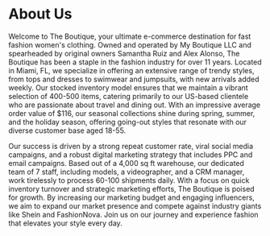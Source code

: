 # About Us

Welcome to The Boutique, your ultimate e-commerce destination for fast fashion women's clothing. Owned and operated by My Boutique LLC and spearheaded by original owners Samantha Ruiz and Alex Alonso, The Boutique has been a staple in the fashion industry for over 11 years. Located in Miami, FL, we specialize in offering an extensive range of trendy styles, from tops and dresses to swimwear and jumpsuits, with new arrivals added weekly. Our stocked inventory model ensures that we maintain a vibrant selection of 400-500 items, catering primarily to our US-based clientele who are passionate about travel and dining out. With an impressive average order value of $116, our seasonal collections shine during spring, summer, and the holiday season, offering going-out styles that resonate with our diverse customer base aged 18-55.

Our success is driven by a strong repeat customer rate, viral social media campaigns, and a robust digital marketing strategy that includes PPC and email campaigns. Based out of a 4,000 sq ft warehouse, our dedicated team of 7 staff, including models, a videographer, and a CRM manager, work tirelessly to process 60-100 shipments daily. With a focus on quick inventory turnover and strategic marketing efforts, The Boutique is poised for growth. By increasing our marketing budget and engaging influencers, we aim to expand our market presence and compete against industry giants like Shein and FashionNova. Join us on our journey and experience fashion that elevates your style every day.